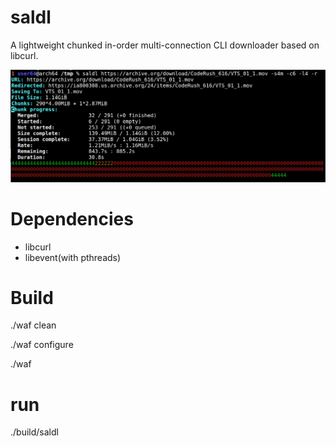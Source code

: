 # saldl

A lightweight chunked in-order multi-connection CLI downloader based on libcurl.

![saldl screenshot](https://raw.githubusercontent.com/saldl/misc/master/saldl.png)

# Dependencies

* libcurl
* libevent(with pthreads)

# Build

./waf clean

./waf configure

./waf

# run

./build/saldl
